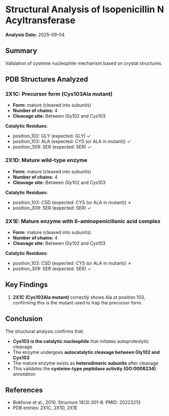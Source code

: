 # Structural Analysis of Isopenicillin N Acyltransferase

**Analysis Date:** 2025-09-04

## Summary

Validation of cysteine nucleophile mechanism based on crystal structures.

## PDB Structures Analyzed

### 2X1C: Precursor form (Cys103Ala mutant)
- **Form:** mature (cleaved into subunits)
- **Number of chains:** 4
- **Cleavage site:** Between Gly102 and Cys103

**Catalytic Residues:**
- position_102: GLY (expected: GLY) ✓
- position_103: ALA (expected: CYS (or ALA in mutant)) ✓
- position_309: SER (expected: SER) ✓
### 2X1D: Mature wild-type enzyme
- **Form:** mature (cleaved into subunits)
- **Number of chains:** 4
- **Cleavage site:** Between Gly102 and Cys103

**Catalytic Residues:**
- position_103: CSD (expected: CYS (or ALA in mutant)) ✗
- position_309: SER (expected: SER) ✓
### 2X1E: Mature enzyme with 6-aminopenicillanic acid complex
- **Form:** mature (cleaved into subunits)
- **Number of chains:** 4
- **Cleavage site:** Between Gly102 and Cys103

**Catalytic Residues:**
- position_103: CSD (expected: CYS (or ALA in mutant)) ✗
- position_309: SER (expected: SER) ✓

## Key Findings

1. **2X1C (Cys103Ala mutant)** correctly shows Ala at position 103, confirming this is the mutant used to trap the precursor form.

## Conclusion

The structural analysis confirms that:
- **Cys103 is the catalytic nucleophile** that initiates autoproteolytic cleavage
- The enzyme undergoes **autocatalytic cleavage between Gly102 and Cys103**
- The mature enzyme exists as **heterodimeric subunits** after cleavage
- This validates the **cysteine-type peptidase activity (GO:0008234)** annotation

## References

- Bokhove et al., 2010. Structure 18(3):301-8. PMID: 20223213
- PDB entries: 2X1C, 2X1D, 2X1E